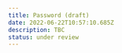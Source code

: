 ```yaml
---
title: Password (draft)
date: 2022-06-22T10:57:10.685Z
description: TBC
status: under review
---
```

